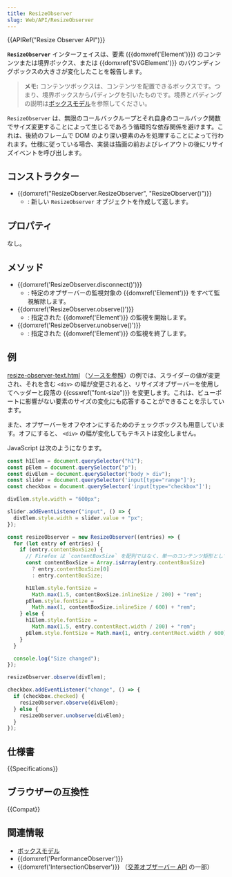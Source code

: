 ```yaml
---
title: ResizeObserver
slug: Web/API/ResizeObserver
---
```


{{APIRef("Resize Observer API")}}

**`ResizeObserver`** インターフェイスは、要素 ({{domxref('Element')}}) のコンテンツまたは境界ボックス、または {{domxref('SVGElement')}} のバウンディングボックスの大きさが変化したことを報告します。

> **メモ:** コンテンツボックスは、コンテンツを配置できるボックスです。つまり、境界ボックスからパディングを引いたものです。境界とパディングの説明は[ボックスモデル](/ja/docs/Learn/CSS/Building_blocks/The_box_model)を参照してください。

`ResizeObserver` は、無限のコールバックループとそれ自身のコールバック関数でサイズ変更することによって生じるであろう循環的な依存関係を避けます。これは、後続のフレームで DOM のより深い要素のみを処理することによって行われます。仕様に従っている場合、実装は描画の前およびレイアウトの後にリサイズイベントを呼び出します。

## コンストラクター

- {{domxref("ResizeObserver.ResizeObserver", "ResizeObserver()")}}
  - : 新しい `ResizeObserver` オブジェクトを作成して返します。

## プロパティ

なし。

## メソッド

- {{domxref('ResizeObserver.disconnect()')}}
  - : 特定のオブザーバーの監視対象の {{domxref('Element')}} をすべて監視解除します。
- {{domxref('ResizeObserver.observe()')}}
  - : 指定された {{domxref('Element')}} の監視を開始します。
- {{domxref('ResizeObserver.unobserve()')}}
  - : 指定された {{domxref('Element')}} の監視を終了します。

## 例

[resize-observer-text.html](https://mdn.github.io/dom-examples/resize-observer/resize-observer-text.html) （[ソースを参照](https://github.com/mdn/dom-examples/blob/master/resize-observer/resize-observer-text.html)）の例では、スライダーの値が変更され、それを含む `<div>` の幅が変更されると、リサイズオブザーバーを使用してヘッダーと段落の {{cssxref("font-size")}} を変更します。これは、ビューポートに影響がない要素のサイズの変化にも応答することができることを示しています。

また、オブザーバーをオフやオンにするためのチェックボックスも用意しています。オフにすると、 `<div>` の幅が変化してもテキストは変化しません。

JavaScript は次のようになります。

```js
const h1Elem = document.querySelector("h1");
const pElem = document.querySelector("p");
const divElem = document.querySelector("body > div");
const slider = document.querySelector('input[type="range"]');
const checkbox = document.querySelector('input[type="checkbox"]');

divElem.style.width = "600px";

slider.addEventListener("input", () => {
  divElem.style.width = slider.value + "px";
});

const resizeObserver = new ResizeObserver((entries) => {
  for (let entry of entries) {
    if (entry.contentBoxSize) {
      // Firefox は `contentBoxSize` を配列ではなく、単一のコンテンツ矩形として実装しています。
      const contentBoxSize = Array.isArray(entry.contentBoxSize)
        ? entry.contentBoxSize[0]
        : entry.contentBoxSize;

      h1Elem.style.fontSize =
        Math.max(1.5, contentBoxSize.inlineSize / 200) + "rem";
      pElem.style.fontSize =
        Math.max(1, contentBoxSize.inlineSize / 600) + "rem";
    } else {
      h1Elem.style.fontSize =
        Math.max(1.5, entry.contentRect.width / 200) + "rem";
      pElem.style.fontSize = Math.max(1, entry.contentRect.width / 600) + "rem";
    }
  }

  console.log("Size changed");
});

resizeObserver.observe(divElem);

checkbox.addEventListener("change", () => {
  if (checkbox.checked) {
    resizeObserver.observe(divElem);
  } else {
    resizeObserver.unobserve(divElem);
  }
});
```

## 仕様書

{{Specifications}}

## ブラウザーの互換性

{{Compat}}

## 関連情報

- [ボックスモデル](/ja/docs/Learn/CSS/Building_blocks/The_box_model)
- {{domxref('PerformanceObserver')}}
- {{domxref('IntersectionObserver')}} （[交差オブザーバー API](/ja/docs/Web/API/Intersection_Observer_API) の一部）
